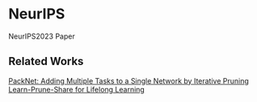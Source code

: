 # NeurIPS
NeurIPS2023 Paper

## Related Works
[PackNet: Adding Multiple Tasks to a Single Network by Iterative Pruning](https://openaccess.thecvf.com/content_cvpr_2018/papers/Mallya_PackNet_Adding_Multiple_CVPR_2018_paper.pdf)
[Learn-Prune-Share for Lifelong Learning](https://arxiv.org/pdf/2012.06956.pdf)
